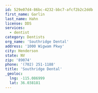 ```yaml
---
id: 529e07d4-86bc-4232-bbc7-afcf2b2c2ddb
first_name: Garlin
last_name: Hahn
license: DDS
services:
  - dentist
category: Dentists
org_name: 'Southridge Dental'
address: '1000 Wigwam Pkwy'
city: Henderson
state: NV
zip: '89074'
phone: '(702) 251-1188'
title: 'Southridge Dental'
_geoloc:
  lng: -115.086999
  lat: 36.038181
---
```

